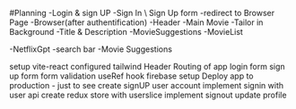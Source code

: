 
#Planning
-Login & sign UP
    -Sign In \ Sign Up form
    -redirect to Browser Page
-Browser(after authentification)
    -Header
    -Main Movie
        -Tailor in Background
        -Title & Description
        -MovieSuggestions
            -MovieList

-NetflixGpt
    -search bar
    -Movie Suggestions




setup vite-react
configured tailwind
Header
Routing of app
login form
sign up form
form validation
useRef hook
firebase setup
Deploy app to production - just to see
create signUP user account
implement signin with user api
create redux store with userslice
implement signout
update profile

